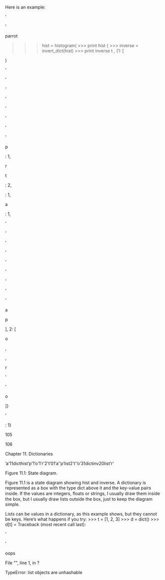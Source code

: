 Here is an example:

’

’

parrot

>>> hist = histogram( >>> print hist { >>> inverse = invert_dict(hist) >>> print inverse t , {1: [

)

’

’

’

’

’

’

’

’

p

: 1,

r

t

: 2,

: 1,

a

: 1,

’

’

’

’

’

’

’

’

’

a

p

], 2: [

o

,

,

r

’

’

o

]}

’

: 1}

105

106

Chapter 11. Dictionaries

’a’11dicthist’p’1’o’1’r’2’t’01’a’’p’list2’t’’o’31dictinv20list’r’

Figure 11.1: State diagram.

Figure 11.1 is a state diagram showing hist and inverse. A dictionary is represented as a box with the type dict above it and the key-value pairs inside. If the values are integers, ﬂoats or strings, I usually draw them inside the box, but I usually draw lists outside the box, just to keep the diagram simple.

Lists can be values in a dictionary, as this example shows, but they cannot be keys. Here’s what happens if you try: >>> t = [1, 2, 3] >>> d = dict() >>> d[t] = Traceback (most recent call last):

’

’

oops

File "<stdin>", line 1, in ?

TypeError: list objects are unhashable